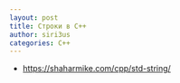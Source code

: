 ```yaml
---
layout: post
title: Строки в C++
author: siri3us
categories: C++
---
```


* https://shaharmike.com/cpp/std-string/
